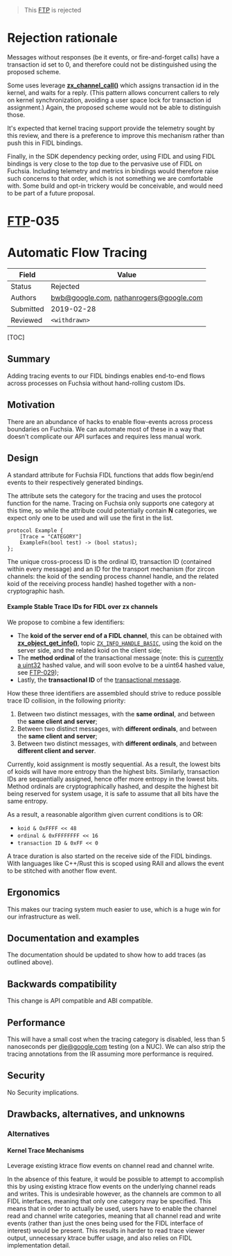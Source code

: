 > This [FTP](../README.md) is rejected

# Rejection rationale

Messages without responses (be it events, or fire-and-forget calls) have a
transaction id set to 0, and therefore could not be distinguished using the
proposed scheme.

Some uses leverage [**zx_channel_call()**][zx_channel_call] which assigns
transaction id in the kernel, and waits for a reply.
(This pattern allows concurrent callers to rely on kernel synchronization,
avoiding a user space lock for transaction id assignment.)
Again, the proposed scheme would not be able to distinguish those.

It's expected that kernel tracing support provide the telemetry sought by
this review, and there is a preference to improve this mechanism rather
than push this in FIDL bindings.

Finally, in the SDK dependency pecking order, using FIDL and using FIDL
bindings is very close to the top due to the pervasive use of FIDL on Fuchsia.
Including telemetry and metrics in bindings would therefore raise such
concerns to that order, which is not something we are comfortable with.
Some build and opt-in trickery would be conceivable, and would need to be
part of a future proposal.

# [FTP](../README.md)-035

Automatic Flow Tracing
======================

Field     | Value
----------|--------------------------
Status    | Rejected
Authors   | bwb@google.com, nathanrogers@google.com
Submitted | 2019-02-28
Reviewed  | `<withdrawn>`

[TOC]

## Summary

Adding tracing events to our FIDL bindings enables end-to-end flows across
processes on Fuchsia without hand-rolling custom IDs.

## Motivation

There are an abundance of hacks to enable flow-events across process
boundaries on Fuchsia.
We can automate most of these in a way that doesn't complicate our API
surfaces and requires less manual work.

## Design

A standard attribute for Fuchsia FIDL functions that adds flow begin/end
events to their respectively generated bindings.

The attribute sets the category for the tracing and uses the protocol
function for the name.
Tracing on Fuchsia only supports one category at this time, so while the
attribute could potentially contain **N** categories, we expect only one to be
used and will use the first in the list.

```fidl
protocol Example {
    [Trace = "CATEGORY"]
    ExampleFn(bool test) -> (bool status);
};
```

The unique cross-process ID is the ordinal ID, transaction ID (contained
within every message) and an ID for the transport mechanism (for zircon
channels: the koid of the sending process channel handle, and the related
koid of the receiving process handle) hashed together with a
non-cryptographic hash.

#### Example Stable Trace IDs for FIDL over zx channels

We propose to combine a few identifiers:

*   The **koid of the server end of a FIDL channel**, this can be
    obtained with [**zx_object_get_info()**][zx_object_get_info],
    topic [`ZX_INFO_HANDLE_BASIC`][ZX_INFO_HANDLE_BASIC], using the
    koid on the server side, and the related koid on the client side;
*   The **method ordinal** of the transactional message (note: this is
    [currently a uint32](ftp-020.md) hashed value, and will soon evolve
    to be a uint64 hashed value, see [FTP-029](ftp-029.md));
*   Lastly, the **transactional ID** of the [transactional message][wformat-transactional].

How these three identifiers are assembled should strive to reduce possible
trace ID collision, in the following priority:

1. Between two distinct messages, with the **same ordinal**, and between the
   **same client and server**;
2. Between two distinct messages, with **different ordinals**, and between the
   **same client and server**;
3. Between two distinct messages, with **different ordinals**, and between
   **different client and server**.

Currently, koid assignment is mostly sequential.
As a result, the lowest bits of koids will have more entropy than the
highest bits.
Similarly, transaction IDs are sequentially assigned, hence offer more
entropy in the lowest bits.
Method ordinals are cryptographically hashed, and despite the highest bit
being reserved for system usage, it is safe to assume that all bits have
the same entropy.

As a result, a reasonable algorithm given current conditions is to OR:

*   `koid & OxFFFF << 48`
*   `ordinal & 0xFFFFFFFF << 16`
*   `transaction ID & 0xFF << 0`

A trace duration is also started on the receive side of the FIDL bindings.
With languages like C++/Rust this is scoped using RAII and allows the
event to be stitched with another flow event.

## Ergonomics

This makes our tracing system much easier to use, which is a huge win for
our infrastructure as well.

## Documentation and examples

The documentation should be updated to show how to add traces (as outlined
above).

## Backwards compatibility

This change is API compatible and ABI compatible.

## Performance

This will have a small cost when the tracing category is disabled, less
than 5 nanoseconds per dje@google.com testing (on a NUC).
We can also strip the tracing annotations from the IR assuming more
performance is required.

## Security

No Security implications.

## Drawbacks, alternatives, and unknowns

### Alternatives

#### Kernel Trace Mechanisms

Leverage existing ktrace flow events on channel read and channel write.

In the absence of this feature, it would be possible to attempt to
accomplish this by using existing ktrace flow events on the underlying
channel reads and writes.
This is undesirable however, as the channels are common to all FIDL
interfaces, meaning that only one category may be specified.
This means that in order to actually be used, users have to enable the
channel read and channel write categories, meaning that all channel read
and write events (rather than just the ones being used for the FIDL
interface of interest) would be present.
This results in harder to read trace viewer output, unnecessary ktrace
buffer usage, and also relies on FIDL implementation detail.

<!-- xrefs -->
[zx_object_get_info]: /docs/reference/syscalls/object_get_info.md
[ZX_INFO_HANDLE_BASIC]: /docs/reference/syscalls/object_get_info.md#zx_info_handle_basic
[wformat-transactional]: /docs/reference/fidl/language/wire-format/README.md#Transactional-Messages
[zx_channel_call]: /docs/reference/syscalls/channel_call.md
